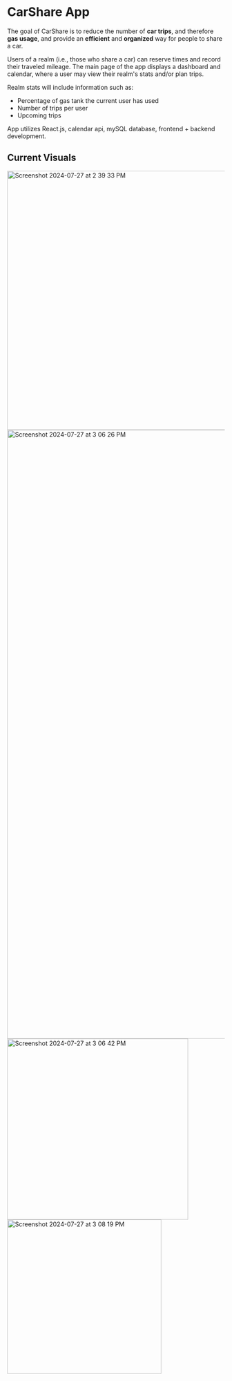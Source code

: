 # CarShare App

The goal of CarShare is to reduce the number of **car trips**, and therefore **gas usage**, and provide an **efficient** and **organized** way for people to share a car. 

Users of a realm (i.e., those who share a car) can reserve times and record their traveled mileage. The main page of the app displays a dashboard and calendar, where a user may view their realm's stats and/or plan trips. 

Realm stats will include information such as:
- Percentage of gas tank the current user has used
- Number of trips per user
- Upcoming trips

App utilizes React.js, calendar api, mySQL database, frontend + backend development.

## Current Visuals
<img width="600" alt="Screenshot 2024-07-27 at 2 39 33 PM" src="https://github.com/user-attachments/assets/9061598d-3fa6-45f3-8b95-f754d254375d">
<img width="1410" alt="Screenshot 2024-07-27 at 3 06 26 PM" src="https://github.com/user-attachments/assets/ac4025b7-e870-476a-994b-8ed0c7388aa8">
<img width="419" alt="Screenshot 2024-07-27 at 3 06 42 PM" src="https://github.com/user-attachments/assets/31834817-2242-4772-bf96-cf0176a1c967">
<img width="357" alt="Screenshot 2024-07-27 at 3 08 19 PM" src="https://github.com/user-attachments/assets/033aacef-ef2b-4ea1-aa00-c4c434efae6c">
